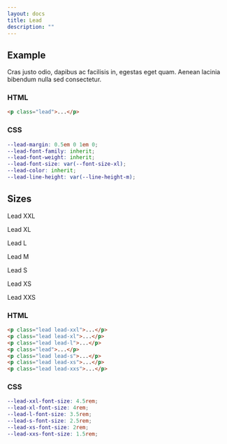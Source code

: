 ```yaml
---
layout: docs
title: Lead
description: ""
---
```


## Example

<p class="lead">Cras justo odio, dapibus ac facilisis in, egestas eget quam. Aenean lacinia bibendum nulla sed consectetur.</p>

### HTML

```html
<p class="lead">...</p>
```

### CSS

```scss
--lead-margin: 0.5em 0 1em 0;
--lead-font-family: inherit;
--lead-font-weight: inherit;
--lead-font-size: var(--font-size-xl);
--lead-color: inherit;
--lead-line-height: var(--line-height-m);
```

## Sizes

<p class="lead lead-xxl">Lead XXL</p>
<p class="lead lead-xl">Lead XL</p>
<p class="lead lead-l">Lead L</p>
<p class="lead">Lead M</p>
<p class="lead lead-s">Lead S</p>
<p class="lead lead-xs">Lead XS</p>
<p class="lead lead-xxs">Lead XXS</p>

### HTML

```html
<p class="lead lead-xxl">...</p>
<p class="lead lead-xl">...</p>
<p class="lead lead-l">...</p>
<p class="lead">...</p>
<p class="lead lead-s">...</p>
<p class="lead lead-xs">...</p>
<p class="lead lead-xxs">...</p>
```

### CSS

```scss
--lead-xxl-font-size: 4.5rem;
--lead-xl-font-size: 4rem;
--lead-l-font-size: 3.5rem;
--lead-s-font-size: 2.5rem;
--lead-xs-font-size: 2rem;
--lead-xxs-font-size: 1.5rem;
```
